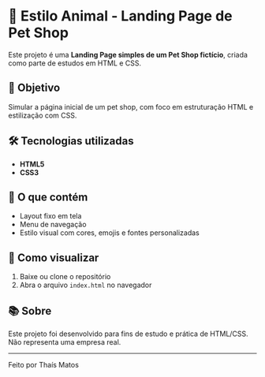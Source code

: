 
# 🐾 Estilo Animal - Landing Page de Pet Shop

Este projeto é uma **Landing Page simples de um Pet Shop fictício**, criada como parte de estudos em HTML e CSS.

## 🎯 Objetivo

Simular a página inicial de um pet shop, com foco em estruturação HTML e estilização com CSS.  

## 🛠️ Tecnologias utilizadas

- **HTML5**
- **CSS3**

## 📄 O que contém

- Layout fixo em tela
- Menu de navegação
- Estilo visual com cores, emojis e fontes personalizadas

## 🚀 Como visualizar

1. Baixe ou clone o repositório
2. Abra o arquivo `index.html` no navegador


## 📚 Sobre

Este projeto foi desenvolvido para fins de estudo e prática de HTML/CSS.  
Não representa uma empresa real.

---

Feito por Thaís Matos
